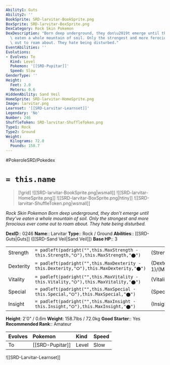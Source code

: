 ```yaml
---
Ability1: Guts
Ability2: ''
BookSprite: SRD-larvitar-BookSprite.png
BoxSprite: SRD-larvitar-BoxSprite.png
DexCategory: Rock Skin Pokemon
DexDescription: "Born deep underground, they don\u2019t emerge until they\u2019ve\
  \ eaten a whole mountain of soil. Only the strongest and more ferocious ever come\
  \ out to roam about. They hate being disturbed."
EventAbilities: ''
Evolutions:
- Evolves: To
  Kind: Level
  Pokemon: '[[SRD-Pupitar]]'
  Speed: Slow
GenderType: ''
Height:
  Feet: 2.0
  Meters: 0.6
HiddenAbility: Sand Veil
HomeSprite: SRD-larvitar-HomeSprite.png
Image: larvitar.png
Learnset: '[[SRD-Larvitar-Learnset]]'
Legendary: 'No'
Number: 246
ShuffleToken: SRD-larvitar-ShuffleToken.png
Type1: Rock
Type2: Ground
Weight:
  Kilograms: 72.0
  Pounds: 158.7
---
```


#PokeroleSRD/Pokedex

# `= this.name`

> [!grid]
> ![[SRD-larvitar-BookSprite.png|wsmall]]
> ![[SRD-larvitar-HomeSprite.png]]
> ![[SRD-larvitar-BoxSprite.png|htiny]]
> ![[SRD-larvitar-ShuffleToken.png|wsmall]]


*Rock Skin Pokemon*
*Born deep underground, they don’t emerge until they’ve eaten a whole mountain of soil. Only the strongest and more ferocious ever come out to roam about. They hate being disturbed.*

**DexID**:: 0246
**Name**:: Larvitar
**Type**:: Rock / Ground
**Abilities**:: [[SRD-Guts|Guts]] ([[SRD-Sand Veil|Sand Veil]])
**Base HP**:: 3

|           |                                                                                        |                                          |
| --------- | -------------------------------------------------------------------------------------- | ---------------------------------------- |
| Strength  | `= padleft(padright("",this.MaxStrength - this.Strength,"⭘"),this.MaxStrength,"⬤")`    | (Strength::2)/(MaxStrength::4)   |
| Dexterity | `= padleft(padright("",this.MaxDexterity - this.Dexterity,"⭘"),this.MaxDexterity,"⬤")` | (Dexterity:: 1)/(MaxDexterity::3) |
| Vitality  | `= padleft(padright("",this.MaxVitality - this.Vitality,"⭘"),this.MaxVitality,"⬤")`    | (Vitality::2)/(MaxVitality::4)   |
| Special   | `= padleft(padright("",this.MaxSpecial - this.Special,"⭘"),this.MaxSpecial,"⬤")`       | (Special::2)/(MaxSpecial::4)     |
| Insight   | `= padleft(padright("",this.MaxInsight - this.Insight,"⭘"),this.MaxInsight,"⬤")`       | (Insight::2)/(MaxInsight::4)     |

**Height**: 2'0" / 0.6m
**Weight**: 158.7lbs / 72.0kg
**Good Starter**:: Yes
**Recommended Rank**:: Amateur

| Evolves   | Pokemon         | Kind   | Speed   |
|:----------|:----------------|:-------|:--------|
| To        | [[SRD-Pupitar]] | Level  | Slow    |

![[SRD-Larvitar-Learnset]]
